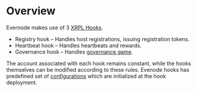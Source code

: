 # Overview

Evernode makes use of 3 [XRPL Hooks](https://hooks.xrpl.org/).

- Registry hook – Handles host registrations, issuing registration tokens.
- Heartbeat hook – Handles heartbeats and rewards.
- Governance hook – Handles [governance game](governance-game).

The account associated with each hook remains constant, while the hooks themselves can be modified according to these rules.
Evenode hooks has predefined set of [configurations](configurations) which are initialized at the hook deployment.